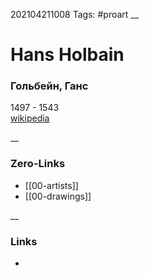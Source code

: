 202104211008
Tags: #proart
__
# Hans Holbain
### Гольбейн, Ганс
1497 - 1543  
[wikipedia](https://en.wikipedia.org/wiki/Hans_Holbein_the_Younger)   


__
### Zero-Links
- [[00-artists]]
- [[00-drawings]]  

__
### Links
- 

 
 
